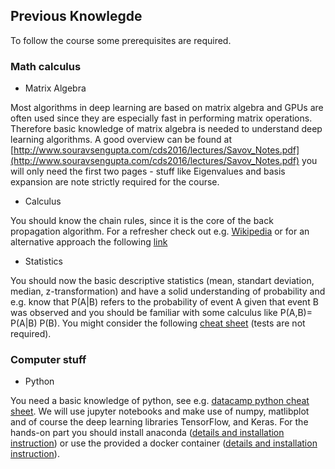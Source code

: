 ## Previous Knowlegde

To follow the course some prerequisites are required. 


### Math calculus

* Matrix Algebra 

Most algorithms in deep learning are based on matrix algebra and GPUs are often used since they are especially fast in performing matrix operations. Therefore basic knowledge of matrix algebra is needed to understand deep learning algorithms.  A good overview can be found at [http://www.souravsengupta.com/cds2016/lectures/Savov_Notes.pdf](http://www.souravsengupta.com/cds2016/lectures/Savov_Notes.pdf) you will only need the first two pages - stuff like Eigenvalues and basis expansion are note strictly required for the course.

* Calculus

You should know the chain rules, since it is the core of the back propagation algorithm. For a refresher check out e.g. [Wikipedia](https://en.wikipedia.org/wiki/Chain_rule) or for an alternative approach the following [link](https://betterexplained.com/articles/derivatives-product-power-chain/)

* Statistics

You should now the basic descriptive statistics (mean, standart deviation, median, z-transformation) and have a solid understanding of probability and e.g. know that P(A\|B) refers to the probability of event A given that event B was observed and you should be familiar with some calculus like P(A,B)= P(A\|B) P(B). You might consider the following [cheat sheet](http://web.mit.edu/~csvoss/Public/usabo/stats_handout.pdf) (tests are not required). 

### Computer stuff

* Python

You need a basic knowledge of python, see e.g. [datacamp python cheat sheet](https://s3.amazonaws.com/assets.datacamp.com/blog_assets/PythonForDataScience.pdf). We will use jupyter notebooks and make use of numpy, matlibplot and of course the deep learning libraries TensorFlow, and Keras. For the hands-on part you should install anaconda ([details and installation instruction](anaconda.md)) or use the provided a docker container ([details and installation instruction](docker.md)).


